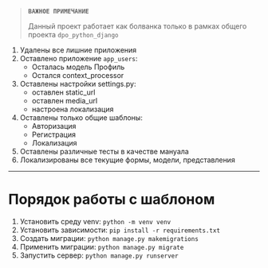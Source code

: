 > **`ВАЖНОЕ ПРИМЕЧАНИЕ`**
> 
> Данный проект работает как болванка только в рамках общего проекта `dpo_python_django`

1. Удалены все лишние приложения
2. Оставлено приложение `app_users`:
    - Осталась модель Профиль
    - Остался context_processor
3. Оставлены настройки settings.py:
   - оставлен static_url
   - оставлен media_url
   - настроена локализация
4. Оставлены только общие шаблоны:
   - Авторизация
   - Регистрация
   - Локализация
5. Оставлены различные тесты в качестве мануала
6. Локализированы все текущие формы, модели, представления
---

# Порядок работы с шаблоном
1. Установить среду venv: `python -m venv venv`
2. Установить зависимости: `pip install -r requirements.txt`
3. Создать миграции: `python manage.py makemigrations`
4. Применить миграции: `python manage.py migrate`
5. Запустить сервер: `python manage.py runserver`